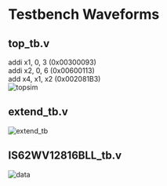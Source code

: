 # Testbench Waveforms
## top_tb.v
addi x1, 0, 3 (0x00300093)  
addi x2, 0, 6 (0x00600113)  
add x4, x1, x2 (0x002081B3)  
![topsim](https://github.com/user-attachments/assets/e5d17c80-a0da-4e85-9fe3-aaca8cd27e57)

## extend_tb.v
![extend_tb](https://github.com/user-attachments/assets/0e2337cd-2541-4f65-b38a-061e07b17993)

## IS62WV12816BLL_tb.v
![data](https://github.com/user-attachments/assets/adfa44fa-80eb-422d-9ac7-eb2cce9ff682)
